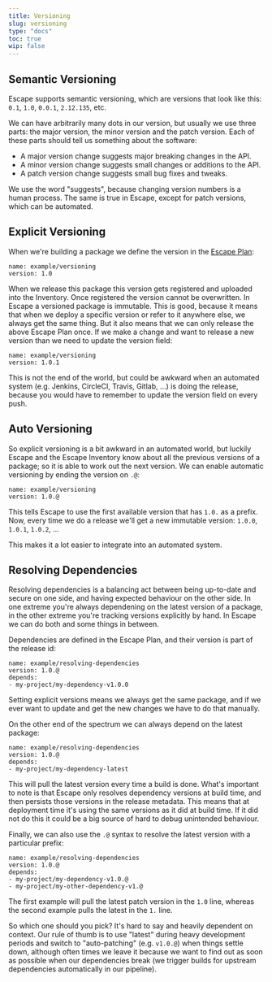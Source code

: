 ```yaml
---
title: Versioning
slug: versioning
type: "docs"
toc: true
wip: false
---
```


## Semantic Versioning

Escape supports semantic versioning, which are versions that look like this:
`0.1`, `1.0`, `0.0.1`, `2.12.135`, etc.

We can have arbitrarily many dots in our version, but usually we use three
parts: the major version, the minor version and the patch version.  Each of
these parts should tell us something about the software:

* A major version change suggests major breaking changes in the API. 
* A minor version change suggests small changes or additions to the API.
* A patch version change suggests small bug fixes and tweaks. 

We use the word "suggests", because changing version numbers is a human
process. The same is true in Escape, except for patch versions, which can be
automated.

## Explicit Versioning

When we're building a package we define the version in the [Escape
Plan](/docs/reference/escape-plan/):

```
name: example/versioning
version: 1.0
```

When we release this package this version gets registered and uploaded into the
Inventory. Once registered the version cannot be overwritten. In Escape a
versioned package is immutable. This is good, because it means that when we
deploy a specific version or refer to it anywhere else, we always get the same
thing. But it also means that we can only release the above Escape Plan once.
If we make a change and want to release a new version than we need to update
the version field:

```
name: example/versioning
version: 1.0.1
```

This is not the end of the world, but could be awkward when an automated system
(e.g. Jenkins, CircleCI, Travis, Gitlab, ...) is doing the release, because you 
would have to remember to update the version field on every push.

## Auto Versioning

So explicit versioning is a bit awkward in an automated world, but luckily
Escape and the Escape Inventory know about all the previous versions of a
package; so it is able to work out the next version. We can enable automatic
versioning by ending the version on `.@`:

```
name: example/versioning
version: 1.0.@
```

This tells Escape to use the first available version that has `1.0.` as a
prefix. Now, every time we do a release we'll get a new immutable version:
`1.0.0`, `1.0.1`, `1.0.2`, ...

This makes it a lot easier to integrate into an automated system.

## Resolving Dependencies

Resolving dependencies is a balancing act between being up-to-date and secure
on one side, and having expected behaviour on the other side. In one extreme
you're always dependening on the latest version of a package, in the other
extreme you're tracking versions explicitly by hand. In Escape we can do both 
and some things in between.

Dependencies are defined in the Escape Plan, and their version is part of the
release id:

```
name: example/resolving-dependencies
version: 1.0.@
depends:
- my-project/my-dependency-v1.0.0
```

Setting explicit versions means we always get the same package, and if we ever
want to update and get the new changes we have to do that manually.

On the other end of the spectrum we can always depend on the latest package:

```
name: example/resolving-dependencies
version: 1.0.@
depends:
- my-project/my-dependency-latest
```

This will pull the latest version every time a build is done.  What's important
to note is that Escape only resolves dependency versions at build time, and
then persists those versions in the release metadata. This means that at
deployment time it's using the same versions as it did at build time. If it did
not do this it could be a big source of hard to debug unintended behaviour.

Finally, we can also use the `.@` syntax to resolve the latest version with 
a particular prefix:

```
name: example/resolving-dependencies
version: 1.0.@
depends:
- my-project/my-dependency-v1.0.@
- my-project/my-other-dependency-v1.@
```

The first example will pull the latest patch version in the `1.0` line, whereas 
the second example pulls the latest in the `1.` line. 

So which one should you pick? It's hard to say and heavily dependent on
context. Our rule of thumb is to use "latest" during heavy development periods
and switch to "auto-patching" (e.g. `v1.0.@`) when things settle down, although
often times we leave it because we want to find out as soon as possible when
our dependencies break (we trigger builds for upstream dependencies
automatically in our pipeline).

